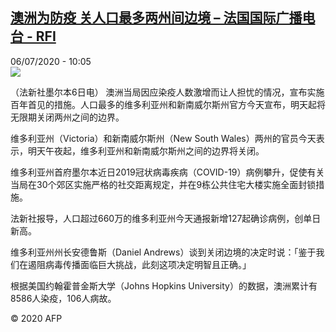 <!--1594025742000-->
[澳洲为防疫 关人口最多两州间边境 – 法国国际广播电台 - RFI](http://www.rfi.fr//cn/contenu/20200706-%E6%BE%B3%E6%B4%B2%E4%B8%BA%E9%98%B2%E7%96%AB-%E5%85%B3%E4%BA%BA%E5%8F%A3%E6%9C%80%E5%A4%9A%E4%B8%A4%E5%B7%9E%E9%97%B4%E8%BE%B9%E5%A2%83)
------

<div>06/07/2020 - 10:05</div><img src="https://s.rfi.fr/media/display/b9a988c2-bf64-11ea-83fe-005056bff430/w:310/p:16x9/int0009b.200706160502.jpg"><div class="t-content__body u-clearfix"><div class="m-interstitial"></div><p>（法新社墨尔本6日电）    澳洲当局因应染疫人数激增而让人担忧的情况，宣布实施百年首见的措施。人口最多的维多利亚州和新南威尔斯州官方今天宣布，明天起将无限期关闭两州之间的边界。</p><p>维多利亚州（Victoria）和新南威尔斯州（New South Wales）两州的官员今天表示，明天午夜起，维多利亚州和新南威尔斯州之间的边界将关闭。</p><p>维多利亚州首府墨尔本近日2019冠状病毒疾病（COVID-19）病例攀升，促使有关当局在30个郊区实施严格的社交距离规定，并在9栋公共住宅大楼实施全面封锁措施。</p><p>法新社报导，人口超过660万的维多利亚州今天通报新增127起确诊病例，创单日新高。</p><p>维多利亚州州长安德鲁斯（Daniel Andrews）谈到关闭边境的决定时说：「鉴于我们在遏阻病毒传播面临巨大挑战，此刻这项决定明智且正确。」</p><p>根据美国约翰霍普金斯大学（Johns Hopkins University）的数据，澳洲累计有8586人染疫，106人病故。</p><p class="t-copyright">© 2020 AFP</p>        </div>
